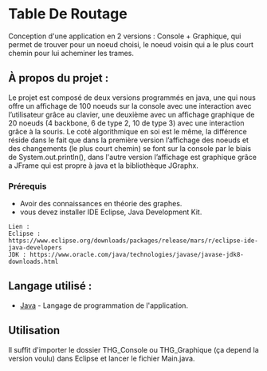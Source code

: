 # Table De Routage
Conception d'une application en 2 versions : Console + Graphique, qui permet de trouver pour un noeud choisi, le noeud voisin qui 
a le plus court chemin pour lui acheminer les trames.

## À propos du projet :

Le projet est composé de deux versions programmés en java, une qui nous offre un affichage de 100 noeuds sur la console avec
une interaction avec l’utilisateur grâce au clavier, une deuxième avec un affichage graphique de 20 noeuds (4 backbone, 6 de type 2,
10 de type 3) avec une interaction grâce à la souris.
Le coté algorithmique en soi est le même, la différence réside dans le fait que dans la première version l’affichage des noeuds
et des changements (le plus court chemin) se font sur la console par le biais de System.out.println(), dans l'autre version 
l’affichage est graphique grâce a JFrame qui est propre à java et la bibliothèque JGraphx.

### Prérequis
- Avoir des connaissances en théorie des graphes.
- vous devez installer IDE Eclipse, Java Development Kit.

```
Lien :
Eclipse : https://www.eclipse.org/downloads/packages/release/mars/r/eclipse-ide-java-developers
JDK : https://www.oracle.com/java/technologies/javase/javase-jdk8-downloads.html

```

## Langage utilisé :

- [Java](https://fr.wikipedia.org/wiki/Java_(langage)) - Langage de programmation de l'application.

## Utilisation
Il suffit d'importer le dossier THG_Console ou THG_Graphique (ça depend la version voulu) dans Eclipse et lancer le fichier Main.java.
